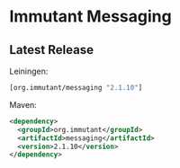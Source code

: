 # Immutant Messaging

## Latest Release

Leiningen:

``` clj
[org.immutant/messaging "2.1.10"]
```

Maven:

``` xml
<dependency>
  <groupId>org.immutant</groupId>
  <artifactId>messaging</artifactId>
  <version>2.1.10</version>
</dependency>
```

